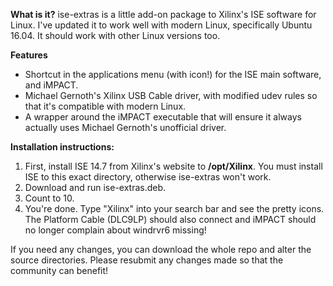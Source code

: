 **What is it?**
ise-extras is a little add-on package to Xilinx's ISE software for Linux.
I've updated it to work well with modern Linux, specifically Ubuntu 16.04.  It should work with other Linux versions too.

**Features**
 - Shortcut in the applications menu (with icon!) for the ISE main software, and iMPACT.
 - Michael Gernoth's Xilinx USB Cable driver, with modified udev rules so that it's compatible with modern Linux.
 - A wrapper around the iMPACT executable that will ensure it always actually uses Michael Gernoth's unofficial driver.

**Installation instructions:**
1) First, install ISE 14.7 from Xilinx's website to **/opt/Xilinx**.  You must install ISE to this exact directory, otherwise ise-extras won't work.
2) Download and run ise-extras.deb.
3) Count to 10.
4) You're done.  Type "Xilinx" into your search bar and see the pretty icons.  The Platform Cable (DLC9LP) should also connect and iMPACT should no longer complain about windrvr6 missing!

If you need any changes, you can download the whole repo and alter the source directories.
Please resubmit any changes made so that the community can benefit!
